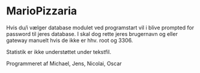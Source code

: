 # MarioPizzaria
Hvis du/i vælger database modulet ved programstart vil i blive prompted for password til jeres database.
I skal dog rette jeres brugernavn og eller gateway manuelt hvis de ikke er hhv. root og 3306.

Statistik er ikke understøttet under tekstfil. 

Programmeret af Michael, Jens, Nicolai, Oscar
